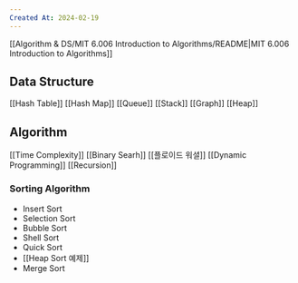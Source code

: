 ```yaml
---
Created At: 2024-02-19
---
```

[[Algorithm & DS/MIT 6.006 Introduction to Algorithms/README|MIT 6.006 Introduction to Algorithms]]

## Data Structure
[[Hash Table]]
[[Hash Map]]
[[Queue]]
[[Stack]]
[[Graph]]
[[Heap]]
## Algorithm
[[Time Complexity]]
[[Binary Searh]]
[[플로이드 워셜]]
[[Dynamic Programming]]
[[Recursion]]
### Sorting Algorithm
- Insert Sort
- Selection Sort
- Bubble Sort
- Shell Sort
- Quick Sort
- [[Heap Sort 예제]]
- Merge Sort
